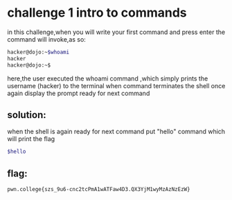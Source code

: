 # challenge 1 intro to commands
in this challenge,when you will write your first command and press enter the command will invoke,as so:
```sh
hacker@dojo:~$whoami
hacker
hacker@dojo:~$
```

here,the user executed the whoami command ,which simply prints the username (hacker) to the terminal when command terminates the shell once again display the prompt ready for next command

## solution:
when the shell is again ready for next command put "hello" command which will print the flag
```sh
$hello
```
## flag:
```
pwn.college{szs_9u6-cnc2tcPmA1wATFaw4D3.QX3YjM1wyMzAzNzEzW}
```

